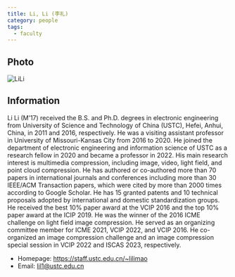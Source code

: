 ```yaml
---
title: Li, Li (李礼)
category: people
tags:
  - faculty
---
```


## Photo
![LiLi](https://user-images.githubusercontent.com/116997215/200722850-6fab3cce-d818-4816-acfc-fe4ef3a89be1.jpg)


## Information
Li Li (M’17) received the B.S. and Ph.D. degrees in electronic engineering from University of Science and Technology of China (USTC), Hefei, Anhui, China, in 2011 and 2016, respectively. He was a visiting assistant professor in University of Missouri-Kansas City from 2016 to 2020. He joined the department of electronic engineering and information science of USTC as a research fellow in 2020 and became a professor in 2022.
His main research interest is multimedia compression, including image, video, light field, and point cloud compression. He has authored or co-authored more than 70 papers in international journals and conferences including more than 30 IEEE/ACM Transaction papers, which were cited by more than 2000 times according to Google Scholar. He has 15 granted patents and 10 technical proposals adopted by international and domestic standardization groups. He received the best 10% paper award at the VCIP 2016 and the top 10% paper award at the ICIP 2019. He was the winner of the 2016 ICME challenge on light field image compression. He served as an organizing committee member for ICME 2021, VCIP 2022, and VCIP 2016. He co-organized an image compression challenge and an image compression special session in VCIP 2022 and ISCAS 2023, respectively.

- Homepage: <https://staff.ustc.edu.cn/~lilimao>
- Email: lil1@ustc.edu.cn
